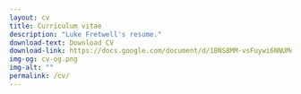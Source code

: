 ```yaml
---
layout: cv
title: Curriculum vitae
description: "Luke Fretwell's resume."
download-text: Download CV
download-link: https://docs.google.com/document/d/1BNS8MM-vsFuywi6NNUMescrH4gTMRo5qZVMRUA-G9K0/edit?usp=sharing
img-og: cv-og.png
img-alt: ""
permalink: /cv/
---
```


